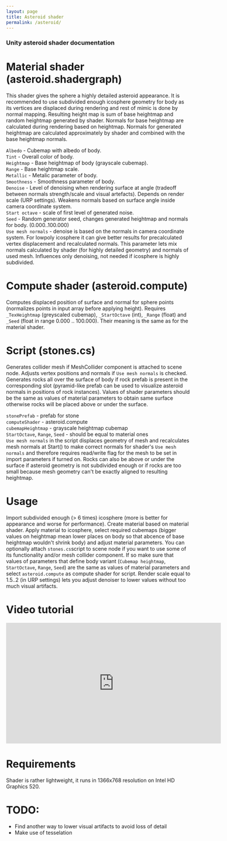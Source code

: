 ```yaml
---
layout: page
title: Asteroid shader
permalink: /asteroid/
---
```


### Unity asteroid shader documentation

# Material shader (asteroid.shadergraph)

This shader gives the sphere a highly detailed asteroid appearance. It is recommended to use subdivided enough icosphere geometry for body
 as its vertices are displaced during rendering and rest of mimic is done by normal mapping. Resulting height map is sum of base heightmap
 and random heightmap generated by shader. Normals for base heightmap are calculated during rendering based on heightmap.
 Normals for generated heightmap are calculated approximately by shader and combined with the base heightmap normals.

`Albedo` - Cubemap with albedo of body.<br/>
`Tint` - Overall color of body.<br/>
`Heightmap` - Base heightmap of body (grayscale cubemap).<br/>
`Range` - Base heightmap scale.<br/>
`Metallic` - Metalic parameter of body.<br/>
`Smoothness` - Smoothness parameter of body.<br/>
`Denoise` - Level of denoising when rendering surface at angle (tradeoff between normals strength/scale and visual artefacts). Depends on render scale (URP settings).
 Weakens normals based on surface angle inside camera coordinate system.<br/>
`Start octave` - scale of first level of generated noise.<br/>
`Seed` - Random generator seed, changes generated heightmap and normals for body. (0.000..100.000)<br/>
`Use mesh normals` - denoise is based on the normals in camera coordinate system. For lowpoly icosphere it can give better results for
 precalculated vertex displacement and recalculated normals. This parameter lets mix normals calculated by shader
 (for highly detailed geometry) and normals of used mesh. Influences only denoising, not needed if icosphere is highly subdivided.

# Compute shader (asteroid.compute)

Computes displaced position of surface and normal for sphere points (normalizes points in input array before applying height).
 Requires `_TexHeightmap` (greyscaled cubemap), `_StartOctave` (int), `_Range` (float) and `_Seed` (float in range 0.000 .. 100.000).
 Their meaning is the same as for the material shader.

# Script (stones.cs)

Generates collider mesh if MeshCollider component is attached to scene node. Adjusts vertex positions and normals if `Use mesh normals` is checked.
 Generates rocks all over the surface of body if rock prefab is present in the corresponding slot
 (pyramid-like prefab can be used to visualize asteroid normals in positions of rock instances).
 Values of shader parameters should be the same as values of material parameters to obtain same surface otherwise rocks will be placed above or under the surface.

`stonePrefab` - prefab for stone<br/>
`computeShader` - asteroid.compute<br/>
`cubemapHeightmap` - grayscale heightmap cubemap<br/>
`StartOctave`, `Range`, `Seed` - should be equal to material ones<br/>
`Use mesh normals` in the script displaces geometry of mesh and recalculates mesh normals at Start() to make correct normals for shader's `Use mesh normals` and
 therefore requires read/write flag for the mesh to be set in import parameters if turned on. Rocks can also be above or under the surface
 if asteroid geometry is not subdivided enough or if rocks are too small because mesh geometry can't be exactly aligned to resulting heightmap.

# Usage
Import subdivided enough (> 6 times) icosphere (more is better for appearance and worse for performance).
 Create material based on material shader. Apply material to icosphere, select required cubemaps
 (bigger values on heightmap mean lower places on body so that abcence of base heightmap wouldn't shrink body)
 and adjust material parameters. You can optionally attach `stones.cs`script to scene node if you want to use
 some of its functionality and/or mesh collider component. If so make sure that values of parameters that define
 body variant (`Cubemap heightmap`, `StartOctave`, `Range`, `Seed`) are the same as values of material parameters
 and select `asteroid.compute` as compute shader for script. Render scale equal to 1.5..2 (in URP settings) lets
 you adjust denoiser to lower values without too much visual artifacts.

# Video tutorial

<!-- https://www.youtube.com/watch?v=LG2fiORkHq8 -->
<iframe width="587" height="330" src="https://www.youtube.com/embed/LG2fiORkHq8" frameborder="0" allow="accelerometer; autoplay; clipboard-write; encrypted-media; gyroscope; picture-in-picture" allowfullscreen></iframe>

# Requirements
Shader is rather lightweight, it runs in 1366x768 resolution on Intel HD Graphics 520.

# TODO:
- Find another way to lower visual artifacts to avoid loss of detail
- Make use of tesselation

